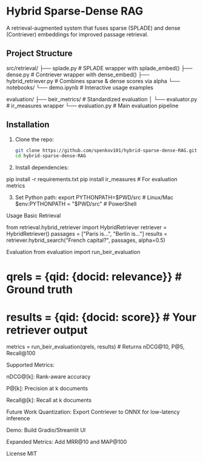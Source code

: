 # Hybrid Sparse-Dense RAG

A retrieval-augmented system that fuses sparse (SPLADE) and dense (Contriever) embeddings for improved passage retrieval.

## Project Structure
src/retrieval/
├── splade.py # SPLADE wrapper with splade_embed()
├── dense.py # Contriever wrapper with dense_embed()
├── hybrid_retriever.py # Combines sparse & dense scores via alpha
└── notebooks/
└── demo.ipynb # Interactive usage examples

evaluation/
├── beir_metrics/ # Standardized evaluation
│ └── evaluator.py # ir_measures wrapper
└── evaluation.py # Main evaluation pipeline


## Installation

1. Clone the repo:
   ```bash
   git clone https://github.com/spenkov101/hybrid-sparse-dense-RAG.git
   cd hybrid-sparse-dense-RAG
2. Install dependencies:

pip install -r requirements.txt
pip install ir_measures  # For evaluation metrics

3. Set Python path:
export PYTHONPATH=$PWD/src  # Linux/Mac
$env:PYTHONPATH = "$PWD/src"  # PowerShell

Usage
Basic Retrieval

from retrieval.hybrid_retriever import HybridRetriever
retriever = HybridRetriever()
passages = ["Paris is...", "Berlin is..."]
results = retriever.hybrid_search("French capital?", passages, alpha=0.5)

Evaluation
from evaluation import run_beir_evaluation

# qrels = {qid: {docid: relevance}}  # Ground truth
# results = {qid: {docid: score}}    # Your retriever output
metrics = run_beir_evaluation(qrels, results)  # Returns nDCG@10, P@5, Recall@100

Supported Metrics:

nDCG@[k]: Rank-aware accuracy

P@[k]: Precision at k documents

Recall@[k]: Recall at k documents

Future Work
Quantization: Export Contriever to ONNX for low-latency inference

Demo: Build Gradio/Streamlit UI

Expanded Metrics: Add MRR@10 and MAP@100

License
MIT